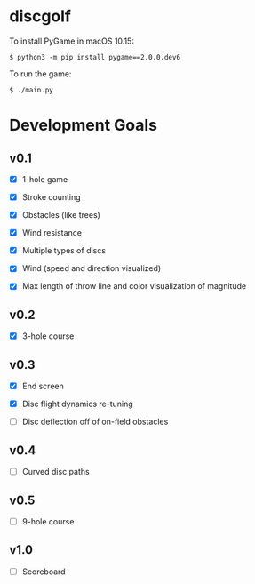 # discgolf

To install PyGame in macOS 10.15:

```
$ python3 -m pip install pygame==2.0.0.dev6
```

To run the game:

```
$ ./main.py
```

# Development Goals

## v0.1

- [x] 1-hole game

- [x] Stroke counting

- [x] Obstacles (like trees)

- [x] Wind resistance

- [x] Multiple types of discs

- [x] Wind (speed and direction visualized)

- [x] Max length of throw line and color visualization of magnitude

## v0.2

- [x] 3-hole course

## v0.3

- [x] End screen

- [x] Disc flight dynamics re-tuning

- [ ] Disc deflection off of on-field obstacles

## v0.4

- [ ] Curved disc paths

## v0.5

- [ ] 9-hole course

## v1.0

- [ ] Scoreboard
